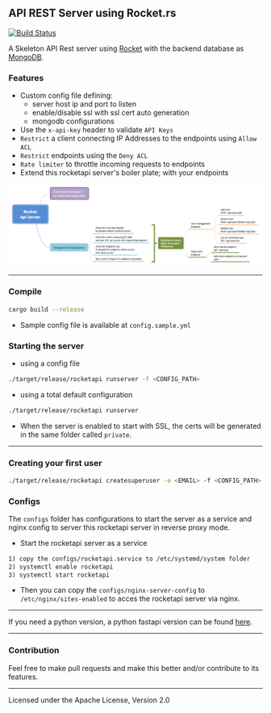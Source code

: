 API REST Server using Rocket.rs
--------------------------------
[![Build Status](https://travis-ci.com/marirs/rocketapi.svg?branch=master)](https://travis-ci.com/marirs/rocketapi)

A Skeleton API Rest server using [Rocket](https://rocket.rs/) with the backend database as [MongoDB](https://www.mongodb.com/).

### Features
- Custom config file defining:
  - server host ip and port to listen
  - enable/disable ssl with ssl cert auto generation
  - mongodb configurations
- Use the `x-api-key` header to validate `API Keys`
- `Restrict` a client connecting IP Addresses to the endpoints using `Allow ACL`
- `Restrict` endpoints using the `Deny ACL`
- `Rate limiter` to throttle incoming requests to endpoints
- Extend this rocketapi server's boiler plate; with your endpoints

![architecture](docs/rocketapi.png "Architecture")

---
### Compile

```bash
cargo build --release
```

- Sample config file is available at `config.sample.yml`

### Starting the server
- using a config file
```bash
./target/release/rocketapi runserver -f <CONFIG_PATH>
```
- using a total default configuration
```bash
./target/release/rocketapi runserver
```

- When the server is enabled to start with SSL, the certs will be generated in the same folder called `private`.
---
### Creating your first user
```bash
./target/release/rocketapi createsuperuser -e <EMAIL> -f <CONFIG_PATH>
```

### Configs  
The `configs` folder has configurations to start the server as a service and nginx config to server this rocketapi server in reverse proxy mode.
- Start the rocketapi server as a service
```text
1) copy the configs/rocketapi.service to /etc/systemd/system folder
2) systemctl enable rocketapi
3) systemctl start rocketapi
```

- Then you can copy the `configs/nginx-server-config` to `/etc/nginx/sites-enabled` to acces the rocketapi server via nginx.

---

If you need a python version, a python fastapi version can be found [here](https://github.com/marirs/fastapi-boilerplate).

---
### Contribution

Feel free to make pull requests and make this better and/or contribute to its features.

---
Licensed under the Apache License, Version 2.0
